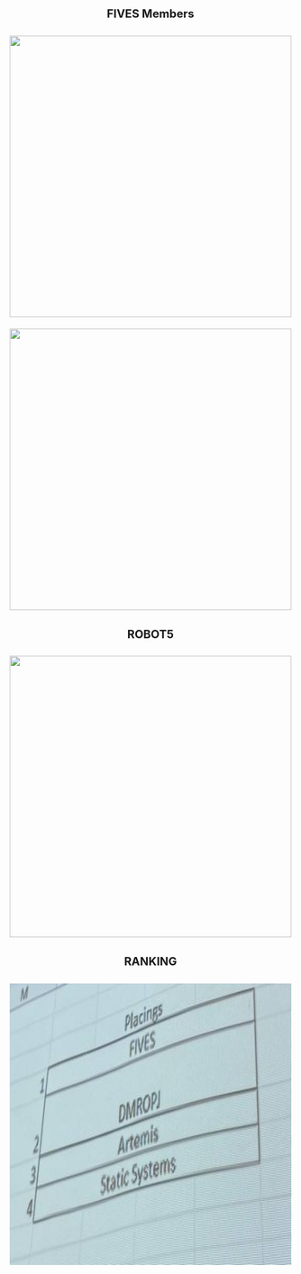 <div align='center' style="text-align:center">

<h4 style = "font-size: 20px;"> <b>FIVES Members</b> </h4>

<img src="https://github.com/Rzi98/FIVES-champions/assets/84122776/5729d08d-63e0-441b-975b-63907be10e8d" width="500" height="500"/>

<br>
<br>

<img src="https://github.com/Rzi98/FIVES-champions/assets/84122776/0425619f-32ff-43da-90b5-6b42009cc4bf" width="500" height="500"/>

</div>

<div align='center' style="text-align:center">

<h4 style = "font-size: 20px;"> <b>ROBOT5</b> </h4>

<img src="https://github.com/Rzi98/FIVES-champions/assets/84122776/eedbd500-9cbe-44b5-8902-ab2b0647f4b2" width="500" height="500"/>

<h4 style = "font-size: 20px;"> <b>RANKING</b> </h4>

<img src="../.misc/ranking.jpg" width="500" height="500"/>

</div>